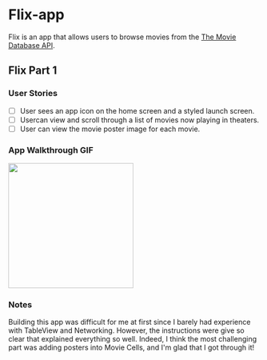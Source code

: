 # Flix-app

Flix is an app that allows users to browse movies from the [The Movie Database API](http://docs.themoviedb.apiary.io/#).

## Flix Part 1

### User Stories
- [ ] User sees an app icon on the home screen and a styled launch screen.
- [ ] Usercan view and scroll through a list of movies now playing in theaters.
- [ ] User can view the movie poster image for each movie.

### App Walkthrough GIF

<img src="YOUR_GIF_URL_HERE" width=250><br>

### Notes
Building this app was difficult for me at first since I barely had experience with TableView and Networking. However, the instructions were give so clear that explained everything so well. Indeed, I think the most challenging part was adding posters into Movie Cells, and I'm glad that I got through it!

